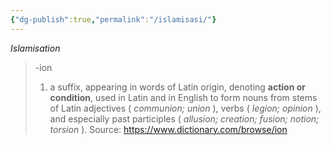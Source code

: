 ```yaml
---
{"dg-publish":true,"permalink":"/islamisasi/"}
---
```


*Islamisation*

> -ion
> 1. a suffix, appearing in words of Latin origin, denoting **action or condition**, used in Latin and in English to form nouns from stems of Latin adjectives ( _communion; union_ ), verbs ( _legion; opinion_ ), and especially past participles ( _allusion; creation; fusion; notion; torsion_ ).
> Source: https://www.dictionary.com/browse/ion